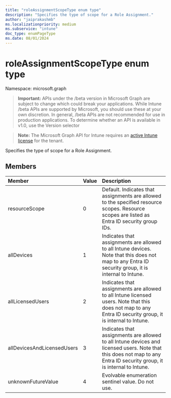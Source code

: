 ```yaml
---
title: "roleAssignmentScopeType enum type"
description: "Specifies the type of scope for a Role Assignment."
author: "jaiprakashmb"
ms.localizationpriority: medium
ms.subservice: "intune"
doc_type: enumPageType
ms.date: 08/01/2024
---
```


# roleAssignmentScopeType enum type

Namespace: microsoft.graph

> **Important:** APIs under the /beta version in Microsoft Graph are subject to change which could break your applications. While Intune /beta APIs are supported by Microsoft, you should use these at your own discretion. In general, /beta APIs are not recommended for use in production applications. To determine whether an API is available in v1.0, use the Version selector

> **Note:** The Microsoft Graph API for Intune requires an [active Intune license](https://go.microsoft.com/fwlink/?linkid=839381) for the tenant.

Specifies the type of scope for a Role Assignment.

## Members
|Member|Value|Description|
|:---|:---|:---|
|resourceScope|0|Default. Indicates that assignments are allowed to the specified resource scopes. Resource scopes are listed as Entra ID security group IDs.|
|allDevices|1|Indicates that assignments are allowed to all Intune devices. Note that this does not map to any Entra ID security group, it is internal to Intune.|
|allLicensedUsers|2|Indicates that assignments are allowed to all Intune licensed users. Note that this does not map to any Entra ID security group, it is internal to Intune.|
|allDevicesAndLicensedUsers|3|Indicates that assignments are allowed to all Intune devices and licensed users. Note that this does not map to any Entra ID security group, it is internal to Intune.|
|unknownFutureValue|4|Evolvable enumeration sentinel value. Do not use.|